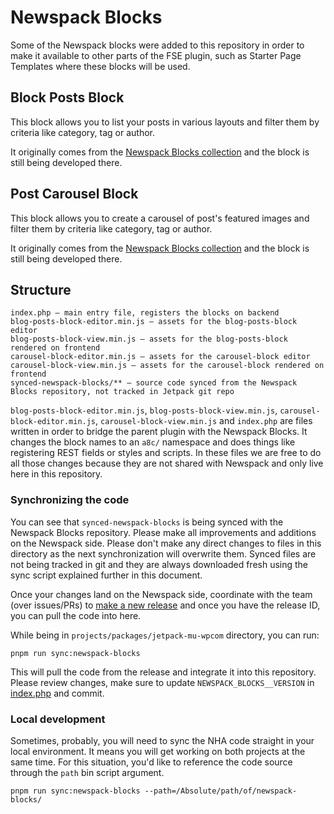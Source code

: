 # Newspack Blocks

Some of the Newspack blocks were added to this repository in order to make it available to other parts of the FSE plugin, such as Starter Page Templates where these blocks will be used.

## Block Posts Block

This block allows you to list your posts in various layouts and filter them by criteria like category, tag or author.

It originally comes from the [Newspack Blocks collection](https://github.com/automattic/newspack-blocks) and the block is still being developed there.

## Post Carousel Block

This block allows you to create a carousel of post's featured images and filter them by criteria like category, tag or author.

It originally comes from the [Newspack Blocks collection](https://github.com/automattic/newspack-blocks) and the block is still being developed there.

## Structure

```
index.php — main entry file, registers the blocks on backend
blog-posts-block-editor.min.js — assets for the blog-posts-block editor
blog-posts-block-view.min.js — assets for the blog-posts-block rendered on frontend
carousel-block-editor.min.js — assets for the carousel-block editor
carousel-block-view.min.js — assets for the carousel-block rendered on frontend
synced-newspack-blocks/** — source code synced from the Newspack Blocks repository, not tracked in Jetpack git repo
```

`blog-posts-block-editor.min.js`, `blog-posts-block-view.min.js`, `carousel-block-editor.min.js`, `carousel-block-view.min.js` and `index.php` are files written in order to bridge the parent plugin with the Newspack Blocks. It changes the block names to an `a8c/` namespace and does things like registering REST fields or styles and scripts. In these files we are free to do all those changes because they are not shared with Newspack and only live here in this repository.

### Synchronizing the code

You can see that `synced-newspack-blocks` is being synced with the Newspack Blocks repository. Please make all improvements and additions on the Newspack side. Please don't make any direct changes to files in this directory as the next synchronization will overwrite them. Synced files are not being tracked in git and they are always downloaded fresh using the sync script explained further in this document.

Once your changes land on the Newspack side, coordinate with the team (over issues/PRs) to [make a new release](https://github.com/Automattic/newspack-blocks/releases) and once you have the release ID, you can pull the code into here.

While being in `projects/packages/jetpack-mu-wpcom` directory, you can run:

```
pnpm run sync:newspack-blocks
```

This will pull the code from the release and integrate it into this repository. Please review changes, make sure to update `NEWSPACK_BLOCKS__VERSION` in [index.php](./index.php) and commit.

### Local development

Sometimes, probably, you will need to sync the NHA code straight in your local environment. It means you will get working on both projects at the same time. For this situation, you'd like to reference the code source through the `path` bin script argument.

```
pnpm run sync:newspack-blocks --path=/Absolute/path/of/newspack-blocks/
```
